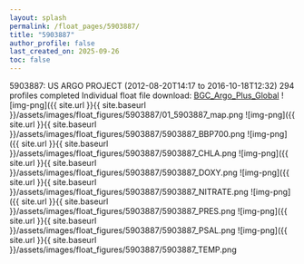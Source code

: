 ```yaml
---
layout: splash
permalink: /float_pages/5903887/
title: "5903887"
author_profile: false
last_created_on: 2025-09-26
toc: false
---
```

 
5903887: US ARGO PROJECT (2012-08-20T14:17 to 2016-10-18T12:32)
294 profiles completed
Individual float file download: [BGC_Argo_Plus_Global](https://ftp.soest.hawaii.edu/bgc_argo_plus/Individual_Floats/outliers_removed/5903887_Sprof_processed.nc)
![img-png]({{ site.url }}{{ site.baseurl }}/assets/images/float_figures/5903887/01_5903887_map.png
![img-png]({{ site.url }}{{ site.baseurl }}/assets/images/float_figures/5903887/5903887_BBP700.png
![img-png]({{ site.url }}{{ site.baseurl }}/assets/images/float_figures/5903887/5903887_CHLA.png
![img-png]({{ site.url }}{{ site.baseurl }}/assets/images/float_figures/5903887/5903887_DOXY.png
![img-png]({{ site.url }}{{ site.baseurl }}/assets/images/float_figures/5903887/5903887_NITRATE.png
![img-png]({{ site.url }}{{ site.baseurl }}/assets/images/float_figures/5903887/5903887_PRES.png
![img-png]({{ site.url }}{{ site.baseurl }}/assets/images/float_figures/5903887/5903887_PSAL.png
![img-png]({{ site.url }}{{ site.baseurl }}/assets/images/float_figures/5903887/5903887_TEMP.png
